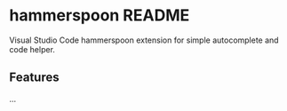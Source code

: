 # hammerspoon README

Visual Studio Code hammerspoon extension for simple autocomplete and code helper.

## Features

...